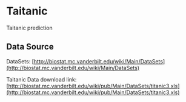 # Taitanic
Taitanic prediction
## Data Source
DataSets: [http://biostat.mc.vanderbilt.edu/wiki/Main/DataSets](http://biostat.mc.vanderbilt.edu/wiki/Main/DataSets)

Taitanic Data download link: [http://biostat.mc.vanderbilt.edu/wiki/pub/Main/DataSets/titanic3.xls](http://biostat.mc.vanderbilt.edu/wiki/pub/Main/DataSets/titanic3.xls)
